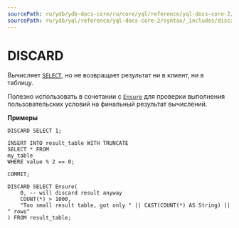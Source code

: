 ```yaml
---
sourcePath: ru/ydb/ydb-docs-core/ru/core/yql/reference/yql-docs-core-2/syntax/_includes/discard.md
sourcePath: ru/ydb/yql/reference/yql-docs-core-2/syntax/_includes/discard.md
---
```


# DISCARD

Вычисляет [`SELECT`](../select.md), но не возвращает результат ни в клиент, ни в таблицу. 

Полезно использовать в сочетании с [`Ensure`](../../builtins/basic.md#ensure) для проверки выполнения пользовательских условий на финальный результат вычислений.

**Примеры**

``` yql
DISCARD SELECT 1;
```

``` yql
INSERT INTO result_table WITH TRUNCATE
SELECT * FROM
my_table
WHERE value % 2 == 0;

COMMIT;

DISCARD SELECT Ensure(
    0, -- will discard result anyway
    COUNT(*) > 1000,
    "Too small result table, got only " || CAST(COUNT(*) AS String) || " rows"
) FROM result_table;

```